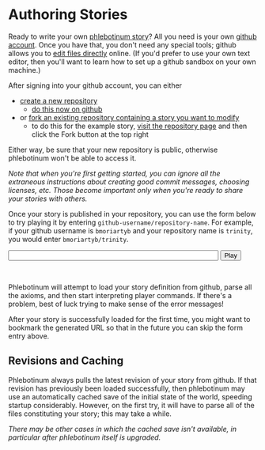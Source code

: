 # Authoring Stories

Ready to write your own [phlebotinum story](readme.md)?  All you need
is your own [github account](https://github.com/join).  Once you have
that, you don't need any special tools; github allows you to
[edit files directly](https://docs.github.com/en/github/managing-files-in-a-repository/managing-files-on-github)
online.  (If you'd prefer to use your own text editor, then you'll
want to learn how to set up a github sandbox on your own machine.)

After signing into your github account, you can either

* [create a new repository](https://docs.github.com/en/github/getting-started-with-github/create-a-repo)
  * [do this now on github](https://github.com/new)
* or
  [fork an existing repository containing a story you want to modify](https://docs.github.com/en/github/getting-started-with-github/fork-a-repo)
  * to do this for the example story, [visit the repository page](https://github.com/lingeringsocket/hello-phlebotinum) and then click the Fork button at the top right

Either way, be sure that your new repository is public, otherwise
phlebotinum won't be able to access it.

*Note that when you're first getting started, you can ignore all the
extraneous instructions about creating good commit messages, choosing
licenses, etc.  Those become important only when you're ready to share
your stories with others.*

Once your story is published in your repository, you can use the form below to try playing it by entering `github-username/repository-name`.  For example, if your github username is `bmoriartyb` and your repository name is `trinity`, you would enter `bmoriartyb/trinity`.

<form action="http://demo.phlebotinum.xyz:8000" target="_blank">
<input type="text" id="arg" name="arg" size="50"/>
<input type="submit" value="Play"/>
</form>
<br>

Phlebotinum will attempt to load your story definition from github,
parse all the axioms, and then start interpreting player commands.
If there's a problem, best of luck trying to make sense of the error messages!

After your story is successfully loaded for the first time, you might
want to bookmark the generated URL so that in the future you can skip the form entry above.

## Revisions and Caching

Phlebotinum always pulls the latest revision of your story from
github.  If that revision has previously been loaded successfully,
then phlebotinum may use an automatically cached save of the initial
state of the world, speeding startup considerably.  However, on the
first try, it will have to parse all of the files constituting your
story; this may take a while.

*There may be other cases in which the cached save isn't available, in
particular after phlebotinum itself is upgraded.*
